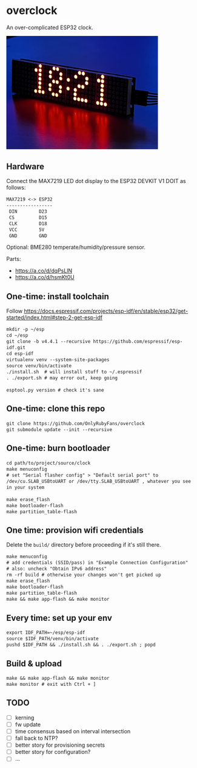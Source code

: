 # overclock

An over-complicated ESP32 clock. 

<p align="left">
  <img src="doc/clock.jpg" width="400" title="A clock">
</p>

## Hardware

Connect the MAX7219 LED dot display to the ESP32 DEVKIT V1 DOIT as follows:

```
MAX7219 <-> ESP32
-----------------
 DIN        D23
 CS         D15
 CLK        D18
 VCC        5V
 GND        GND
```

Optional: BME280 temperate/humidity/pressure sensor.

Parts:
 * https://a.co/d/dqPsLlN
 * https://a.co/d/hsmKt0U

## One-time: install toolchain

Follow https://docs.espressif.com/projects/esp-idf/en/stable/esp32/get-started/index.html#step-2-get-esp-idf

```
mkdir -p ~/esp
cd ~/esp
git clone -b v4.4.1 --recursive https://github.com/espressif/esp-idf.git
cd esp-idf
virtualenv venv --system-site-packages
source venv/bin/activate
./install.sh  # will install stuff to ~/.espressif
. ./export.sh # may error out, keep going

esptool.py version # check it's sane
```

## One-time: clone this repo

```
git clone https://github.com/OnlyRubyFans/overclock
git submodule update --init --recursive
```

## One-time: burn bootloader

```
cd path/to/project/source/clock
make menuconfig
# set "Serial flasher config" > "Default serial port" to /dev/cu.SLAB_USBtoUART or /dev/tty.SLAB_USBtoUART , whatever you see in your system

make erase_flash
make bootloader-flash
make partition_table-flash
```


## One time: provision wifi credentials

Delete the `build/` directory before proceeding if it's still there.

```
make menuconfig
# add credentials (SSID/pass) in "Example Connection Configuration"
# also: uncheck "Obtain IPv6 address"
rm -rf build # otherwise your changes won't get picked up
make erase_flash
make bootloader-flash
make partition_table-flash
make && make app-flash && make monitor
```


## Every time: set up your env

```
export IDF_PATH=~/esp/esp-idf
source $IDF_PATH/venv/bin/activate
pushd $IDF_PATH && ./install.sh && . ./export.sh ; popd
```

## Build & upload

```
make && make app-flash && make monitor
make monitor # exit with Ctrl + ]
```


## TODO

- [ ] kerning
- [ ] fw update
- [ ] time consensus based on interval intersection
- [ ] fall back to NTP?
- [ ] better story for provisioning secrets
- [ ] better story for configuration?
- [ ] ...
